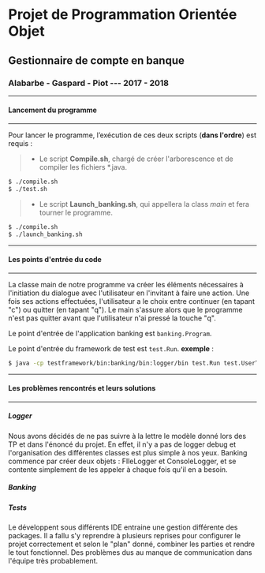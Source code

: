 ﻿# **Projet de Programmation Orientée Objet**
## **Gestionnaire de compte en banque**
### Alabarbe - Gaspard - Piot --- 2017 - 2018


----------
#### **Lancement du programme**
-------------

Pour lancer le programme, l’exécution de ces deux scripts (**dans l'ordre**) est requis :
> - Le script <i class="icon-file"></i>**Compile.sh**, chargé de créer l'arborescence et de compiler les fichiers *.java.
```sh
$ ./compile.sh
$ ./test.sh
```

> - Le script <i class="icon-file"></i>**Launch_banking.sh**, qui appellera la class *main* et fera tourner le programme.
```sh
$ ./compile.sh
$ ./launch_banking.sh
```

----------
#### **Les points d'entrée du code**
----------
La classe main de notre programme va créer les éléments nécessaires à l'initiation du dialogue avec l'utilisateur en l'invitant à faire une action. Une fois ses actions effectuées, l'utilisateur a le choix entre continuer (en tapant "c") ou quitter (en tapant "q"). Le main s'assure alors que le programme n'est pas quitter avant que l'utilisateur n'ai pressé la touche "q".

Le point d'entrée de l'application banking est ```banking.Program```.

Le point d'entrée du framework de test est ```test.Run```.
__exemple__ :
```sh
$ java -cp testframework/bin:banking/bin:logger/bin test.Run test.UserTest
```

----------
#### **Les problèmes rencontrés et leurs solutions**
----------
##### **Logger**
Nous avons décidés de ne pas suivre à la lettre le modèle donné lors des TP et dans l'énoncé du projet. En effet, il n'y a pas de logger debug et l'organisation des différentes classes est plus simple à nos yeux. Banking commence par créer deux objets : FIleLogger et ConsoleLogger, et se contente simplement de les appeler à chaque fois qu'il en a besoin.
##### **Banking**
##### **Tests**
Le développent sous différents IDE entraine une gestion différente des packages. Il a fallu s'y reprendre à plusieurs reprises pour configurer le projet correctement et selon le "plan" donné, combiner les parties et rendre le tout fonctionnel. Des problèmes dus au manque de communication dans l'équipe très probablement.
